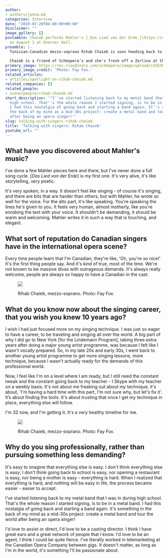 ```yaml
---
author:
- authors/jenna.md
categories: Interview
date: "2019-07-20T04:00:00+00:00"
disclaimer: ""
image_gallery: []
postamble: Chaieb performs Mahler's [_Das Lied von der Erde_](https://www.torontosummermusic.com/event/song-of-the-earth/)
  on August 1 at Koerner Hall.
preamble: |-
  Tunisian-Canadian mezzo-soprano Rihab Chaieb is soon heading back to familiar territory: as part of this year's Toronto Summer Music Festival, Chaieb and South Korean tenor Mario Bahg offer up Gustav Mahler's [_Das Lied von der Erde_](https://www.torontosummermusic.com/event/song-of-the-earth/), conducted by Gemma New.

  Chaieb is a friend of Schmopera's and she's fresh off a Zerlina at the Metropolitan Opera, and the world-premiere production of _The Phoenix_ at Houston Grand Opera. It was a treat to reconnect:
primary_image: https://res.cloudinary.com/schmopera/image/upload/v1563653295/media/2019/07/sqRihabChaieb-pc-FayFox.jpg
primary_image_credit: 'Photo: Fay Fox.'
related_articles:
- articles/spotlight-on-rihab-chaieb.md
related_companies: []
related_people:
- scene/people/rihab-chaieb.md
short_description: '"I''ve started listening back to my metal band that I was in during
  high school. That''s the whole reason I started signing, is to be in a metal band.
  I had this nostalgia of going back and starting a band again. It''s something in
  the back of my mind as a mid-30s project: create a metal band and tour the world
  after being an opera singer!"'
slug: talking-with-singers-rihab-chaieb
title: 'Talking with singers: Rihab Chaieb'
youtube_url: ""
---
```

## What have you discovered about Mahler's music?

I've done a few Mahler pieces here and there, but I've never done a full song cycle. \[_Das Lied von der Erde_\] is my first one. It's very alive, it's like storytelling, very poetic.

It's very spoken, in a way. It doesn't feel like singing - of course it's singing, and there are bits that are harder than others, but with Mahler, he wrote so well for the voice. For the alto part, it's like speaking. You're speaking the lines he's given to you. It feels very human, almost motherly, like you're enrobing the text with your voice. It shouldn't be demanding, it should be warm and welcoming. Mahler writes it in such a way that is touching, and elegant.

## What sort of reputation do Canadian singers have in the international opera scene?

Every time people learn that I'm Canadian, they're like, 'Oh, you're so nice!' It's the first thing people say. And it's kind of true, most of the time. We're not known to be massive divas with outrageous demands. It's always really welcome, people are always so happy to have a Canadian in the cast.

<figure data-type="image">

![](https://res.cloudinary.com/schmopera/image/upload/v1563653352/media/2019/07/RihabChaieb1-pc-FayFox.jpg)

<figcaption>Rihab Chaieb, mezzo-soprano. Photo: Fay Fox.</figcaption>

</figure>

## What do you know now about the singing career, that you wish you knew 10 years ago?

I wish I had just focused more on my singing technique. I was just so eager to have a career, to be traveling and singing all over the world. A big part of why I did go to New York \[for the Lindemann Program\], taking three extra years after doing a major young artist programme, was because I felt like I wasn't vocally prepared. So, in my late 20s and early 30s, I went back to another young artist programme to get more singing lessons, more technique, because I wasn't actually ready for the demands of this professional world.

Now, I feel like I'm on a level where I am ready, but I still need the constant tweak and the constant going back to my teacher - I Skype with my teacher on a weekly basis. It's not about me freaking out about my technique, it's about, 'I'm having a hard time with this part, I'm not sure why, but let's fix it'. It’s about finding the tools. It's about trusting that once I get my technique in place, everything else will follow.

I'm 32 now, and I'm getting it. It's a very healthy timeline for me.

<figure data-type="image">

![](https://res.cloudinary.com/schmopera/image/upload/v1563653384/media/2019/07/RihabChaieb4-pc-FayFox.jpg)

<figcaption>Rihab Chaieb, mezzo-soprano. Photo: Fay Fox.</figcaption>

</figure>

## Why do you sing professionally, rather than pursuing something less demanding?

It's easy to imagine that everything else is easy. I don't think everything else is easy; I don't think going back to school is easy, nor opening a restaurant is easy, nor being a mother is easy - everything is hard. When I realized that everything is hard, and nothing will be easy in life, the process became easier - easier to accept.

I've started listening back to my metal band that I was in during high school. That's the whole reason I started signing, is to be in a metal band. I had this nostalgia of going back and starting a band again. It's something in the back of my mind as a mid-30s project: create a metal band and tour the world after being an opera singer!

I'd love to assist or direct, I'd love to be a casting director. I think I have great ears and a great network of people that I know. I'd love to be an agent, I think I could be quite fierce. I've literally worked in telemarketing at the Canadian Opera Company between gigs. It doesn't matter, as long as I'm in the world, it's something I'll be passionate about.
